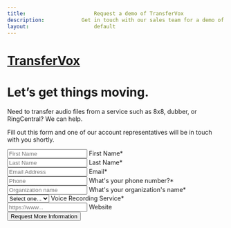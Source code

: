 ```yaml
---
title:						Request a demo of TransferVox
description:			Get in touch with our sales team for a demo of TransferVox
layout:						default
---
```


<div class="border-top border-primary border-top-4 fixed-top"></div>
<div class="min-vh-100 overflow-hidden">
  <div class="container-fluid pl-lg-0 pr-lg-0">
    <div class="row no-gutters">
      <div class="col-lg-6 col-md-12 col-12">
        <div class="p-xl-12 py-4 pr-xl-9 p-lg-8">
          <div class="d-flex justify-content-between mb-7 align-items-center">
            <a href="/">
              <h1 class="d-block text-black m-0 h3 font-weight-bolder">TransferVox</h1>
            </a>
            <!-- <span class="font-14 font-weight-bold text-dark">Call Us: +1 310.571.5210</span> -->
          </div>
          <div class="mb-10">
            <h1 class="display-4 mb-4">Let’s get things moving.</h1>
            <p class="lead">
              Need to transfer audio files from a service such as 8x8, dubber, or RingCentral? We can help.
            </p>
            <p>
              Fill out this form and one of our account representatives will be in touch with you shortly.
            </p>
          </div>
          <div id="form">
            <form
              action="https://formspree.io/f/mleaognl"
              method="post"
              id="mc-embedded-subscribe-form"
              name="mc-embedded-subscribe-form"
              class="row g-2"
              novalidate
            >
              <div class="form-floating mb-3 col-6">
                <input class="form-control" type="text" name="FNAME" id="mce-FNAME" placeholder="First Name" required="" />
                <label class="form-label" htmlFor="fname">First Name<span class="text-danger">*</span></label>
              </div>
              <div class="form-floating mb-3 col-6">
                <input class="form-control" type="text" name="LNAME" id="mce-LNAME" placeholder="Last Name" required="" />
                <label class="form-label" htmlFor="lname">Last Name<span class="text-danger">*</span></label>
              </div>
              <div class="form-floating mb-3">
                <input class="form-control" type="email" name="EMAIL" id="mce-EMAIL" placeholder="Email Address" required="" />
                <label class="form-label" htmlFor="email">Email<span class="text-danger">*</span></label>
              </div>
              <div class="form-floating mb-3">
                <input class="form-control" type="text" name="PHONE" id="mce-PHONE" placeholder="Phone" required="" />
                <label class="form-label" htmlFor="phone">What's your phone number?<span class="text-danger">*</span></label>
              </div>
              <div class="form-floating mb-3">
                <input class="form-control" type="text" name="ORGNAME" id="mce-ORGNAME" placeholder="Organization name" required="" />
                <label class="form-label" htmlFor="orgname">What's your organization's name<span class="text-danger">*</span></label>
              </div>
              <div class="form-floating mb-3">
                <select class="form-select" name="ORGTYPE" id="mce-ORGTYPE">
                  <option selected>Select one...</option>
                  <option defaultValue="8x8">8x8</option>
                  <option defaultValue="dubber">dubber</option>
                  <option defaultValue="RingCentral">RingCentral</option>
                  <option defaultValue="OrecX">OrecX</option>
                  <option defaultValue="Other">Other</option>
                </select>
                <label class="form-label" for="orgtype">Voice Recording Service<span class="text-danger">*</span></label>
              </div>
              <div class="form-floating mb-3">
                <input class="form-control" type="url" name="MMERGE6" id="mce-MMERGE6" placeholder="https://www..." required="" />
                <label class="form-label" htmlFor="MMERGE6">Website</label>
              </div>
              <div id="mce-responses" class="clear">
                <div class="response" id="mce-error-response" style="display: none;" ></div>
                <div class="response" id="mce-success-response" style="display: none;" ></div>
              </div>
              <div style="position: absolute; left: -5000px;" aria-hidden="true">
                <input type="text" name="b_f0d949cdf0a6a387f7b55a173_4f123ead61" tabindex="-1" defaultValue="" />
              </div>
              <div class="form-floating mb-3 mt-2 d-grid">
                <button type="submit" class="btn btn-primary" defaultValue="Request a call" name="subscribe" id="mc-embedded-subscribe">
                  Request More Information
                </button>
              </div>
            </form>
          </div>
        </div>
      </div>
    </div>
    <div 
      class="col-lg-6 d-lg-flex align-items-center d-none d-md-none d-lg-block w-50 min-vh-100 position-fixed bg-cover" 
      style="background-image: url(../assets/images/hero-bg.jpg); right: 0; top: 0"
    >
  </div>
</div>
